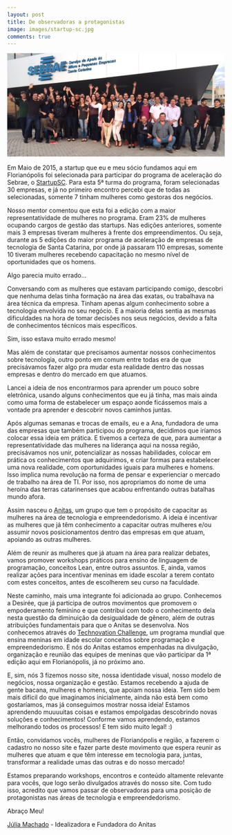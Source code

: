 ```yaml
---
layout: post
title: De observadoras a protagonistas
image: images/startup-sc.jpg
comments: true
---
```


![5ª Turma Startup SC](/images/startup-sc.jpg "5ª Turma Startup SC")


Em Maio de 2015, a startup que eu e meu sócio fundamos aqui em Florianópolis foi selecionada para participar do programa de aceleração do Sebrae, o [StartupSC](http://www.startupsc.com.br/). Para esta 5ª turma do programa, foram selecionadas 30 empresas, e já no primeiro encontro percebi que de todas as selecionadas, somente 7 tinham mulheres como gestoras dos negócios. 


Nosso mentor comentou que esta foi a edição com a maior representatividade de mulheres no programa. Eram 23% de mulheres ocupando cargos de gestão das startups. Nas edições anteriores, somente mais 3 empresas tiveram mulheres à frente dos empreendimentos.
Ou seja, durante as 5 edições do maior programa de aceleração de empresas de tecnologia de Santa Catarina, por onde já passaram 110 empresas, somente 10 tiveram mulheres recebendo capacitação no mesmo nível de oportunidades que os homens.


Algo parecia muito errado...


<!--resumo-->


Conversando com as mulheres que estavam participando comigo, descobri que nenhuma delas tinha formação na área das exatas, ou trabalhava na área técnica da empresa. Tinham apenas algum conhecimento sobre a tecnologia envolvida no seu negócio. E a maioria delas sentia as mesmas dificuldades na hora de tomar decisões nos seus negócios, devido a falta de conhecimentos técnicos mais específicos.


Sim, isso estava muito errado mesmo!


Mas além de constatar que precisamos aumentar nossos conhecimentos sobre tecnologia, outro ponto em comum entre todas era de que precisávamos fazer algo pra mudar esta realidade dentro das nossas empresas e dentro do mercado em que atuamos.


Lancei a ideia de nos encontrarmos para aprender um pouco sobre eletrônica, usando alguns conhecimentos que eu já tinha, mas mais ainda como uma forma de estabelecer um espaço aonde ficássemos mais a vontade pra aprender e descobrir novos caminhos juntas.


Após algumas semanas e trocas de emails, eu e a Ana, fundadora de uma das empresas que também participou do programa, decidimos que iríamos colocar essa ideia em prática. E tivemos a certeza de que, para aumentar a representatividade das mulheres na liderança aqui na nossa região, precisávamos nos unir, potencializar as nossas habilidades, colocar em prática os conhecimentos que adquirimos, e criar formas para estabelecer uma nova realidade, com oportunidades iguais para mulheres e homens. Isso implica numa revolução na forma de pensar e experienciar o mercado de trabalho na área de TI. Por isso, nos apropriamos do nome de uma heroína das terras catarinenses que acabou enfrentando outras batalhas mundo afora. 


Assim nasceu o [Anitas](http://anitas.com.br), um grupo que tem o propósito de capacitar as mulheres na área de tecnologia e empreendedorismo. A ideia é incentivar as mulheres que já têm conhecimento a capacitar outras mulheres e/ou assumir novos posicionamentos dentro das empresas em que atuam, apoiando as outras mulheres.


Além de reunir as mulheres que já atuam na área para realizar debates, vamos promover workshops práticos para ensino de linguagem de programação, conceitos Lean, entre outros assuntos. E, ainda, vamos realizar ações para incentivar meninas em idade escolar a terem contato com estes conceitos, antes de escolherem seu curso na faculdade.


Neste caminho, mais uma integrante foi adicionada ao grupo. Conhecemos a Desirée, que já participa de outros movimentos que promovem o empoderamento feminino e que contribui com todo o conhecimento dela nesta questão da diminuição da desigualdade de gênero, além de outras atribuições fundamentais para que o Anitas se desenvolva. Nos conhecemos através do [Technovation Challenge](http://www.technovationchallenge.org/brasil), um programa mundial que ensina meninas em idade escolar conceitos sobre programação e empreendedorismo. E nós do Anitas estamos empenhadas na divulgação, organização e reunião das equipes de meninas que vão participar da 1ª edição aqui em Florianópolis, já no próximo ano. 


E, sim, nós 3 fizemos nosso site, nossa identidade visual, nosso modelo de negócios, nossa organização e gestão. Estamos recebendo a ajuda de gente bacana, mulheres e homens, que apoiam nossa ideia. Tem sido bem mais difícil do que imaginamos inicialmente, ainda não está bem como gostaríamos, mas já conseguimos mostrar nossa ideia! Estamos aprendendo muuuuitas coisas e estamos empolgadas descobrindo novas soluções e conhecimentos! Conforme vamos aprendendo, estamos melhorando todos os processos! E tem sido muito legal! :)


Então, convidamos vocês, mulheres de Florianópolis e região, a fazerem o cadastro no nosso site e fazer parte deste movimento que espera reunir as mulheres que atuam e que têm interesse em tecnologia para, juntas, transformar a realidade umas das outras e do nosso mercado!


Estamos preparando workshops, encontros e conteúdo altamente relevante para vocês, que logo serão divulgados através do nosso site. Com tudo isso, acredito que vamos passar de observadoras para uma posição de protagonistas nas áreas de tecnologia e empreendedorismo.


Abraço Meu!

[Júlia Machado](https://www.facebook.com/julia.machado.pinto) - Idealizadora e Fundadora do Anitas
